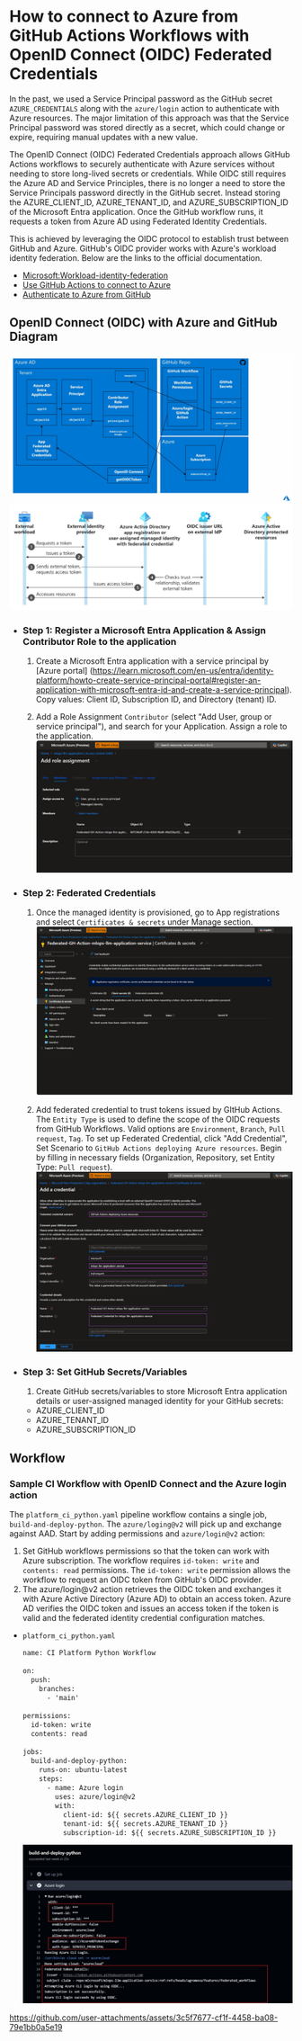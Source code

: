 # How to connect to Azure from GitHub Actions Workflows with OpenID Connect (OIDC) Federated Credentials
In the past, we used a Service Principal password as the GitHub secret `AZURE_CREDENTIALS` along with the `azure/login` action to authenticate with Azure resources. The major limitation of this approach was that the Service Principal password was stored directly as a secret, which could change or expire, requiring manual updates with a new value.

The OpenID Connect (OIDC) Federated Credentials approach allows GitHub Actions workflows to securely authenticate with Azure services without needing to store long-lived secrets or credentials. While OIDC still requires the Azure AD and Service Principles, there is no longer a need to store the Service Principals password directly in the GitHub secret. Instead storing the AZURE_CLIENT_ID, AZURE_TENANT_ID, and AZURE_SUBSCRIPTION_ID of the Microsoft Entra application. Once the GitHub workflow runs, it requests a token from Azure AD using Federated Identity Credentials.

This is achieved by leveraging the OIDC protocol to establish trust between GitHub and Azure. GitHub's OIDC provider works with Azure's workload identity federation. Below are the links to the official documentation.
* [Microsoft:Workload-identity-federation](https://learn.microsoft.com/en-us/entra/workload-id/workload-identity-federation)
* [Use GitHub Actions to connect to Azure](https://learn.microsoft.com/en-us/azure/developer/github/connect-from-azure-openid-connect)
* [Authenticate to Azure from GitHub](https://learn.microsoft.com/en-us/azure/developer/github/connect-from-azure-openid-connect)

## OpenID Connect (OIDC) with Azure and GitHub Diagram
![OpenID Connect (OIDC) with Azure and GitHub Diagram](../docs/images/openid_connect_azure_github_diagram.jpg)
![Exchange Token Diagram](../docs/images/diagram_workflow_exchanging_oidc_token_for_azure_access_token.jpg)

* ### Step 1: Register a Microsoft Entra Application & Assign Contributor Role to the application
    1. Create a Microsoft Entra application with a service principal by [Azure portal] (https://learn.microsoft.com/en-us/entra/identity-platform/howto-create-service-principal-portal#register-an-application-with-microsoft-entra-id-and-create-a-service-principal). 
    Copy values:  Client ID, Subscription ID, and Directory (tenant) ID. 

    2. Add a Role Assignment `Contributor` (select "Add User, group or service principal"), and search for your Application.
    Assign a role to the application. 
    ![Role Assignment](../docs/images/add_role_assignment.png)


* ### Step 2: Federated Credentials
    1. Once the managed identity is provisioned, go to App registrations and select `Certificates & secrets` under Manage section.
      ![Certificates and Secrets](../docs/images/certificates_and_secrets.png)

    2. Add federated credential to trust tokens issued by GItHub Actions. 
      The `Entity Type` is used to define the scope of the OIDC requests from GitHub Workflows. Valid options are `Environment`, `Branch`, `Pull request`, `Tag`. To set up Federated Credential, click "Add Credential", Set Scenario to ``GitHub Actions deploying Azure resources``. Begin by filling in necessary fields (Organization, Repository, set Entity Type: `Pull request`).
        ![Pull Request](../docs/images/add_credential_GitHub_actions.png)


* ### Step 3: Set GitHub Secrets/Variables
    1. Create GitHub secrets/variables to store Microsoft Entra application details or user-assigned managed identity for your GitHub secrets:
    * AZURE_CLIENT_ID
    * AZURE_TENANT_ID
    * AZURE_SUBSCRIPTION_ID


## Workflow

### Sample CI Workflow with OpenID Connect and the Azure login action
The `platform_ci_python.yaml` pipeline workflow contains a single job, `build-and-deploy-python`. The `azure/loging@v2` will pick up and exchange against AAD. Start by adding permissions and `azure/login@v2` action:
1. Set GitHub workflows permissions so that the token can work with Azure subscription. The workflow requires `id-token: write` and `contents: read` permissions. The `id-token: write` permission allows the workflow to request an OIDC token from GitHub's OIDC provider.
2. The azure/login@v2 action retrieves the OIDC token and exchanges it with Azure Active Directory (Azure AD) to obtain an access token. Azure AD verifies the OIDC token and issues an access token if the token is valid and the federated identity credential configuration matches.

  * ``platform_ci_python.yaml``
      ```
      name: CI Platform Python Workflow

      on:
        push:
          branches:
            - 'main'

      permissions:
        id-token: write
        contents: read

      jobs:
        build-and-deploy-python:
          runs-on: ubuntu-latest
          steps:
            - name: Azure login
              uses: azure/login@v2
              with:
                client-id: ${{ secrets.AZURE_CLIENT_ID }}
                tenant-id: ${{ secrets.AZURE_TENANT_ID }}
                subscription-id: ${{ secrets.AZURE_SUBSCRIPTION_ID }}

      ```
    ![platform_ci_python](../docs/images/azure_login_screenshot_oidc.jpg)

https://github.com/user-attachments/assets/3c5f7677-cf1f-4458-ba08-79e1bb0a5e19
  
